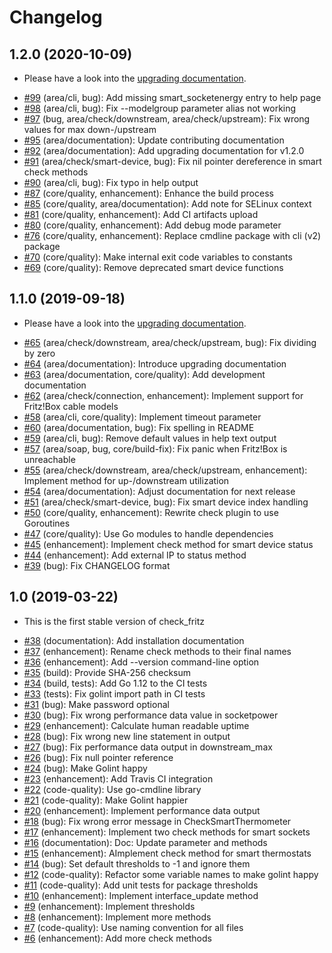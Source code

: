 # Changelog

## 1.2.0 (2020-10-09)

- Please have a look into the [upgrading documentation](https://github.com/mcktr/check_fritz/blob/master/doc/upgrading.md).

* [#99](https://github.com/mcktr/check_fritz/pull/99) (area/cli, bug): Add missing smart_socketenergy entry to help page
* [#98](https://github.com/mcktr/check_fritz/pull/98) (area/cli, bug): Fix --modelgroup parameter alias not working
* [#97](https://github.com/mcktr/check_fritz/pull/97) (bug, area/check/downstream, area/check/upstream): Fix wrong values for max down-/upstream
* [#95](https://github.com/mcktr/check_fritz/pull/95) (area/documentation): Update contributing documentation
* [#92](https://github.com/mcktr/check_fritz/pull/92) (area/documentation): Add upgrading documentation for v1.2.0
* [#91](https://github.com/mcktr/check_fritz/pull/91) (area/check/smart-device, bug): Fix nil pointer dereference in smart check methods
* [#90](https://github.com/mcktr/check_fritz/pull/90) (area/cli, bug): Fix typo in help output
* [#87](https://github.com/mcktr/check_fritz/pull/87) (core/quality, enhancement): Enhance the build process
* [#85](https://github.com/mcktr/check_fritz/pull/85) (core/quality, area/documentation): Add note for SELinux context
* [#81](https://github.com/mcktr/check_fritz/pull/81) (core/quality, enhancement): Add CI artifacts upload
* [#80](https://github.com/mcktr/check_fritz/pull/80) (core/quality, enhancement): Add debug mode parameter
* [#76](https://github.com/mcktr/check_fritz/pull/76) (core/quality, enhancement): Replace cmdline package with cli (v2) package
* [#70](https://github.com/mcktr/check_fritz/pull/70) (core/quality): Make internal exit code variables to constants
* [#69](https://github.com/mcktr/check_fritz/pull/69) (core/quality): Remove deprecated smart device functions

## 1.1.0 (2019-09-18)

- Please have a look into the [upgrading documentation](https://github.com/mcktr/check_fritz/blob/master/doc/upgrading.md).

* [#65](https://github.com/mcktr/check_fritz/pull/65) (area/check/downstream, area/check/upstream, bug): Fix dividing by zero
* [#64](https://github.com/mcktr/check_fritz/pull/64) (area/documentation): Introduce upgrading documentation
* [#63](https://github.com/mcktr/check_fritz/pull/63) (area/documentation, core/quality): Add development documentation
* [#62](https://github.com/mcktr/check_fritz/pull/62) (area/check/connection, enhancement): Implement support for Fritz!Box cable models
* [#58](https://github.com/mcktr/check_fritz/pull/58) (area/cli, core/quality): Implement timeout parameter
* [#60](https://github.com/mcktr/check_fritz/pull/60) (area/documentation, bug): Fix spelling in README
* [#59](https://github.com/mcktr/check_fritz/pull/59) (area/cli, bug): Remove default values in help text output
* [#57](https://github.com/mcktr/check_fritz/pull/57) (area/soap, bug, core/build-fix): Fix panic when Fritz!Box is unreachable
* [#55](https://github.com/mcktr/check_fritz/pull/55) (area/check/downstream, area/check/upstream, enhancement): Implement method for up-/downstream utilization
* [#54](https://github.com/mcktr/check_fritz/pull/54) (area/documentation): Adjust documentation for next release
* [#51](https://github.com/mcktr/check_fritz/pull/51) (area/check/smart-device, bug): Fix smart device index handling
* [#50](https://github.com/mcktr/check_fritz/pull/50) (core/quality, enhancement): Rewrite check plugin to use Goroutines
* [#47](https://github.com/mcktr/check_fritz/pull/47) (core/quality): Use Go modules to handle dependencies
* [#45](https://github.com/mcktr/check_fritz/pull/45) (enhancement): Implement check method for smart device status
* [#44](https://github.com/mcktr/check_fritz/pull/44) (enhancement): Add external IP to status method
* [#39](https://github.com/mcktr/check_fritz/pull/39) (bug): Fix CHANGELOG format

## 1.0 (2019-03-22)

- This is the first stable version of check_fritz

* [#38](https://github.com/mcktr/check_fritz/pull/38) (documentation): Add installation documentation
* [#37](https://github.com/mcktr/check_fritz/pull/37) (enhancement): Rename check methods to their final names
* [#36](https://github.com/mcktr/check_fritz/pull/36) (enhancement): Add --version command-line option
* [#35](https://github.com/mcktr/check_fritz/pull/35) (build): Provide SHA-256 checksum
* [#34](https://github.com/mcktr/check_fritz/pull/34) (build, tests): Add Go 1.12 to the CI tests
* [#33](https://github.com/mcktr/check_fritz/pull/33) (tests): Fix golint import path in CI tests
* [#31](https://github.com/mcktr/check_fritz/pull/31) (bug): Make password optional
* [#30](https://github.com/mcktr/check_fritz/pull/30) (bug): Fix wrong performance data value in socketpower
* [#29](https://github.com/mcktr/check_fritz/pull/29) (enhancement): Calculate human readable uptime
* [#28](https://github.com/mcktr/check_fritz/pull/28) (bug): Fix wrong new line statement in output
* [#27](https://github.com/mcktr/check_fritz/pull/27) (bug): Fix performance data output in downstream_max
* [#26](https://github.com/mcktr/check_fritz/pull/26) (bug): Fix null pointer reference
* [#24](https://github.com/mcktr/check_fritz/pull/24) (bug): Make Golint happy
* [#23](https://github.com/mcktr/check_fritz/pull/23) (enhancement): Add Travis CI integration
* [#22](https://github.com/mcktr/check_fritz/pull/22) (code-quality): Use go-cmdline library
* [#21](https://github.com/mcktr/check_fritz/pull/21) (code-quality): Make Golint happier
* [#20](https://github.com/mcktr/check_fritz/pull/20) (enhancement): Implement performance data output
* [#18](https://github.com/mcktr/check_fritz/pull/18) (bug): Fix wrong error message in CheckSmartThermometer
* [#17](https://github.com/mcktr/check_fritz/pull/17) (enhancement): Implement two check methods for smart sockets
* [#16](https://github.com/mcktr/check_fritz/pull/16) (documentation): Doc: Update parameter and methods
* [#15](https://github.com/mcktr/check_fritz/pull/15) (enhancement): AImplement check method for smart thermostats
* [#14](https://github.com/mcktr/check_fritz/pull/14) (bug): Set default thresholds to -1 and ignore them
* [#12](https://github.com/mcktr/check_fritz/pull/12) (code-quality): Refactor some variable names to make golint happy
* [#11](https://github.com/mcktr/check_fritz/pull/11) (code-quality): Add unit tests for package thresholds
* [#10](https://github.com/mcktr/check_fritz/pull/10) (enhancement): Implement interface_update method
* [#9](https://github.com/mcktr/check_fritz/pull/9) (enhancement): Implement thresholds
* [#8](https://github.com/mcktr/check_fritz/pull/8) (enhancement): Implement more methods
* [#7](https://github.com/mcktr/check_fritz/pull/7) (code-quality): Use naming convention for all files
* [#6](https://github.com/mcktr/check_fritz/pull/6) (enhancement): Add more check methods